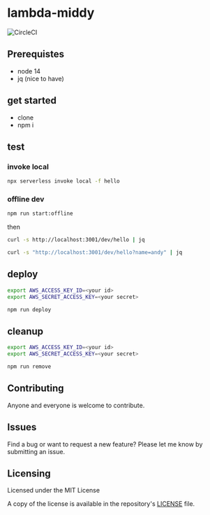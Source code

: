 # lambda-middy

![CircleCI](https://img.shields.io/circleci/build/gh/tsamaya/lambda-middy)

## Prerequistes

- node 14
- jq (nice to have)

## get started

- clone
- npm i

## test

### invoke local

```bash
npx serverless invoke local -f hello
```

### offline dev

```bash
npm run start:offline
```

then

```bash
curl -s http://localhost:3001/dev/hello | jq

curl -s "http://localhost:3001/dev/hello?name=andy" | jq
```

## deploy

```bash
export AWS_ACCESS_KEY_ID=<your id>
export AWS_SECRET_ACCESS_KEY=<your secret>

npm run deploy
```

## cleanup

```bash
export AWS_ACCESS_KEY_ID=<your id>
export AWS_SECRET_ACCESS_KEY=<your secret>

npm run remove
```

## Contributing

Anyone and everyone is welcome to contribute.

## Issues

Find a bug or want to request a new feature? Please let me know by submitting an issue.

## Licensing

Licensed under the MIT License

A copy of the license is available in the repository's [LICENSE](LICENSE) file.
